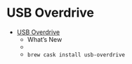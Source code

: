 # USB Overdrive
- [USB Overdrive](https://www.usboverdrive.com/)
  -  What’s New
  - 
  - `brew cask install usb-overdrive`
